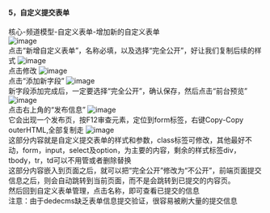 #### 5，自定义提交表单

核心-频道模型-自定义表单-增加新的自定义表单
 <br/>
![image](https://raw.githubusercontent.com/luobo157/dedecms/main/5.%E8%87%AA%E5%AE%9A%E4%B9%89%E6%8F%90%E4%BA%A4%E8%A1%A8%E5%8D%95/%E6%96%B0%E5%A2%9E%E8%87%AA%E5%AE%9A%E4%B9%89%E8%A1%A8%E5%8D%951.png) 
 <br/>
点击“新增自定义表单”，名称必填，以及选择“完全公开”，好让我们复制后续的样式
![image](https://raw.githubusercontent.com/luobo157/dedecms/main/5.%E8%87%AA%E5%AE%9A%E4%B9%89%E6%8F%90%E4%BA%A4%E8%A1%A8%E5%8D%95/%E6%96%B0%E5%BB%BA%E8%87%AA%E5%AE%9A%E4%B9%89%E8%A1%A8%E5%8D%952.png) 
<br/>
点击修改
![image](https://github.com/luobo157/dedecms/blob/main/5.%E8%87%AA%E5%AE%9A%E4%B9%89%E6%8F%90%E4%BA%A4%E8%A1%A8%E5%8D%95/%E6%9B%B4%E6%94%B9%E8%87%AA%E5%AE%9A%E4%B9%89%E8%A1%A8%E5%8D%95.png?raw=true) 
<br/>
点击“添加新字段”
![image](https://raw.githubusercontent.com/luobo157/dedecms/main/5.%E8%87%AA%E5%AE%9A%E4%B9%89%E6%8F%90%E4%BA%A4%E8%A1%A8%E5%8D%95/%E6%B7%BB%E5%8A%A0%E6%96%B0%E5%AD%97%E6%AE%B51.png) 
<br/>
新字段添加完成后，一定要选择“完全公开”，确认保存，然后点击“前台预览”
![image](https://raw.githubusercontent.com/luobo157/dedecms/main/5.%E8%87%AA%E5%AE%9A%E4%B9%89%E6%8F%90%E4%BA%A4%E8%A1%A8%E5%8D%95/%E5%89%8D%E5%8F%B0%E9%A2%84%E8%A7%88.png) 
<br/>
点击右上角的“发布信息”
![image](
https://raw.githubusercontent.com/luobo157/dedecms/main/5.%E8%87%AA%E5%AE%9A%E4%B9%89%E6%8F%90%E4%BA%A4%E8%A1%A8%E5%8D%95/%E5%8F%91%E5%B8%83%E4%BF%A1%E6%81%AF.png) 
<br/>
它会出现一个发布页，按F12审查元素，定位到form标签，右键Copy-Copy outerHTML,全部复制走
![image](https://github.com/luobo157/dedecms/blob/main/5.%E8%87%AA%E5%AE%9A%E4%B9%89%E6%8F%90%E4%BA%A4%E8%A1%A8%E5%8D%95/%E5%AE%9A%E4%BD%8D%E5%88%B0form.png?raw=true)
<br/>
这部分内容就是自定义提交表单的样式和参数，class标签可修改，其他最好不动，form，input，select及option，为主要的内容，剩余的样式标签div，tbody，tr，td可以不用管或者删除替换
<br/>
这部分内容嵌入到页面之后，就可以把“完全公开”修改为“不公开”，前端页面提交信息之后，则会自动跳转到当前页面，而不是会跳转到已提交的内容页。
<br/>
然后回到自定义表单管理，点击名称，即可查看已提交的信息
<br/>
注意：由于dedecms缺乏表单信息提交验证，很容易被刷大量的提交信息
